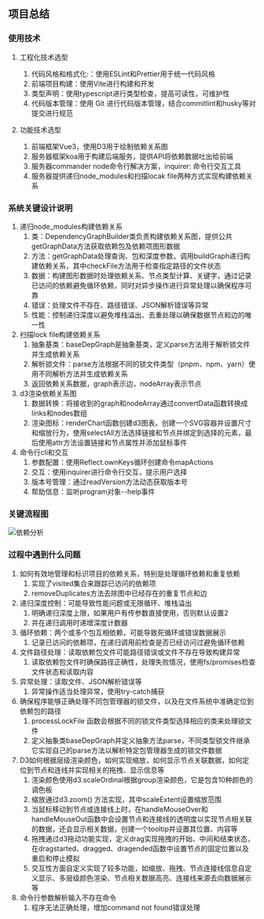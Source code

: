 ## 项目总结

### 使用技术

1. 工程化技术选型
   1. 代码风格和格式化:：使用ESLint和Prettier用于统一代码风格
   2. 前端项目构建：使用Vite进行构建和开发
   3. 类型声明：使用typescript进行类型检查，提高可读性，可维护性
   4. 代码版本管理：使用 Git 进行代码版本管理，结合commitlint和husky等对提交进行规范


2. 功能技术选型
   1. 前端框架Vue3，使用D3用于绘制依赖关系图
   2. 服务器框架koa用于构建后端服务，提供API将依赖数据吐出给前端
   3. 服务器commander node命令行解决方案，inquirer: 命令行交互工具
   4. 服务器提供递归node_modules和扫描locak file两种方式实现构建依赖关系


### 系统关键设计说明

1. 递归node_modules构建依赖关系
   1. 类：DependencyGraphBuilder类负责构建依赖关系图，提供公共getGraphData方法获取依赖包及依赖项图形数据
   2. 方法：getGraphData处理查询、包和深度参数，调用buildGraph递归构建依赖关系，其中checkFile方法用于检查指定路径的文件状态
   3. 数据：构建图形数据时处理依赖关系、节点类型计算、关键字，通过记录已访问的依赖避免循环依赖，同时对异步操作进行异常处理以确保程序可靠
   4. 错误：处理文件不存在、路径错误、JSON解析错误等异常
   5. 性能：控制递归深度以避免堆栈溢出、去重处理以确保数据节点和边的唯一性
2. 扫描lock file构建依赖关系
   1. 抽象基类：baseDepGraph是抽象基类，定义parse方法用于解析锁文件并生成依赖关系
   2. 解析锁文件：parse方法根据不同的锁文件类型（pnpm、npm、yarn）使用不同解析方法并生成依赖关系
   3. 返回依赖关系数据，graph表示边，nodeArray表示节点
3. d3渲染依赖关系图
   1. 数据转换：将接收到的graph和nodeArray通过convertData函数转换成links和nodes数组
   2. 渲染图标：renderChart函数创建d3图表。创建一个SVG容器并设置尺寸和缩放行为，使用selectAll方法选择链接和节点并绑定到选择的元素，最后使用attr方法设置链接和节点属性并添加鼠标事件
4. 命令行cli和交互
   1. 参数配置：使用Reflect.ownKeys循环创建命令mapActions
   2. 交互：使用inquirer进行命令行交互，提示用户选择
   3. 版本号管理：通过readVersion方法动态获取版本号
   4. 帮助信息：监听program对象--help事件

### 关键流程图

![依赖分析](https://p.ipic.vip/6v6let.jpg)

### 过程中遇到什么问题

1. 如何有效地管理和标识项目的依赖关系，特别是处理循环依赖和重复依赖
   1. 实现了visited集合来跟踪已访问的依赖项
   2. removeDuplicates方法去除图中已经存在的重复节点和边
2. 递归深度控制：可能导致性能问题或无限循环、堆栈溢出
   1. 明确递归深度上限，如果用户有传参数直接使用，否则默认设置2
   2. 并在递归调用时递增深度计数器
3. 循环依赖：两个或多个包互相依赖，可能导致死循环或错误数据展示
   1. 记录已访问的依赖项，在递归调用前检查是否已经访问过避免循环依赖
4. 文件路径处理：读取依赖包文件可能路径错误或文件不存在导致构建异常
   1. 读取依赖包文件时确保路径正确性，处理失败情况，使用fs/promises检查文件状态和读取内容
5. 异常处理：读取文件、JSON解析错误等
   1. 异常操作适当处理异常，使用try-catch捕获
6. 确保程序能够正确处理不同包管理器的锁文件，以及在文件系统中准确定位到依赖包的路径
   1. processLockFile 函数会根据不同的锁文件类型选择相应的类来处理锁文件
   2. 定义抽象类baseDepGraph并定义抽象方法parse，不同类型锁文件继承它实现自己的parse方法以解析特定包管理器生成的锁文件数据
7. D3如何根据层级渲染颜色，如何实现缩放，如何显示节点关联数据，如何定位到节点和连线并实现相关的拖拽、显示信息等
   1. 渲染颜色使用d3.scaleOrdinal根据group渲染颜色，它是包含10种颜色的调色板
   2. 缩放通过d3.zoom() 方法实现，其中scaleExtent设置缩放范围
   3. 当鼠标移动到节点或连接线上时，在handleMouseOver和handleMouseOut函数中会设置节点和连接线的透明度以实现节点相关联的数据，还会显示相关数据，创建一个tooltip并设置其位置、内容等
   4. 拖拽通过d3拖动功能实现，定义drag实现拖拽的开始、中间和结束状态，在dragstarted、dragged、dragended函数中设置节点的固定位置以及重启和停止模拟
   5. 交互性方面自定义实现了较多功能，如缩放、拖拽、节点连接线信息自定义显示、多层级颜色渲染、节点相关数据高亮、连接线来源去向数据展示等
8. 命令行参数解析输入不存在命令
   1. 程序无法正确处理，增加command not found错误处理
